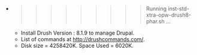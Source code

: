 * >>>>>>>>> Running inst-std-xtra-opw-drush8-phar.sh ...
  * Install  Drush Version : 8.1.9  to manage Drupal.
  * List of commands at http://drushcommands.com/.
  * Disk size = 4258420K. Space Used = 6020K.
